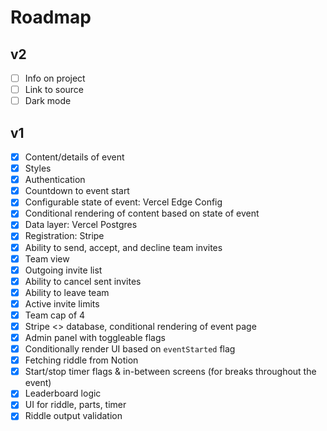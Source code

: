 # Roadmap

## v2

- [ ] Info on project
- [ ] Link to source
- [ ] Dark mode

## v1

- [x] Content/details of event
- [x] Styles
- [x] Authentication
- [x] Countdown to event start
- [x] Configurable state of event: Vercel Edge Config
- [x] Conditional rendering of content based on state of event
- [x] Data layer: Vercel Postgres
- [x] Registration: Stripe
- [x] Ability to send, accept, and decline team invites
- [x] Team view
- [x] Outgoing invite list
- [x] Ability to cancel sent invites
- [x] Ability to leave team
- [x] Active invite limits
- [x] Team cap of 4
- [x] Stripe <> database, conditional rendering of event page
- [x] Admin panel with toggleable flags
- [x] Conditionally render UI based on `eventStarted` flag
- [x] Fetching riddle from Notion
- [x] Start/stop timer flags & in-between screens (for breaks throughout the event)
- [x] Leaderboard logic
- [x] UI for riddle, parts, timer
- [x] Riddle output validation
